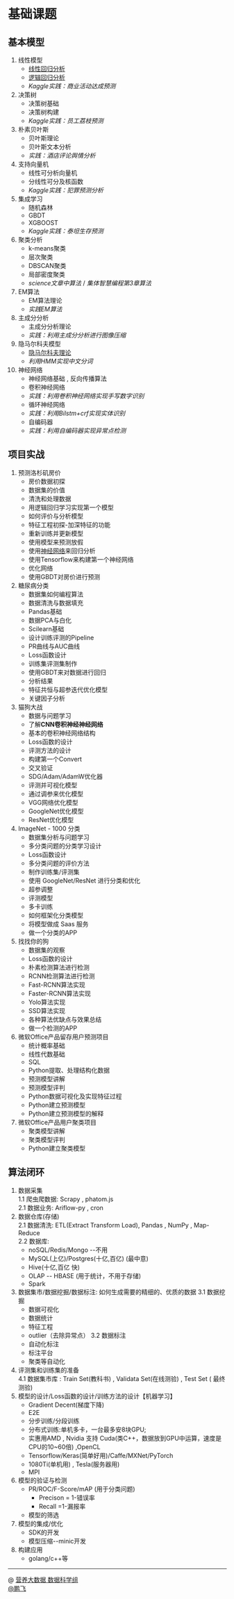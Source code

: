# 基础课题
## 基本模型
1. 线性模型
    - [线性回归分析](./ml/LinearRegression.md)
    - [逻辑回归分析](./ml/LogisticRegression.md)
    - *Kaggle实践：商业活动达成预测*
2. 决策树
    - 决策树基础
    - 决策树构建
    - *Kaggle实践：员工荔枝预测*
3. 朴素贝叶斯
    - 贝叶斯理论
    - 贝叶斯文本分析
    - *实践：酒店评论舆情分析*
4. 支持向量机
    - 线性可分析向量机
    - 分线性可分及核函数
    - *Kaggle实践：犯罪预测分析*
5. 集成学习
    - 随机森林
    - GBDT
    - XGBOOST
    - *Kaggle实践：泰坦生存预测*
6. 聚类分析
    - k-means聚类
    - 层次聚类
    - DBSCAN聚类
    - 局部密度聚类
    - *science文章中算法* / *集体智慧编程第3章算法*
7. EM算法
    - EM算法理论
    - *实践EM算法*
8. 主成分分析
    - 主成分分析理论
    - *实践：利用主成分分析进行图像压缩*
9. 隐马尔科夫模型
    - [隐马尔科夫理论](./ml/HMM.md)
    - *利用HMM实现中文分词*
10. 神经网络
    - 神经网络基础 , 反向传播算法
    - 卷积神经网络
    - *实践：利用卷积神经网络实现手写数字识别*
    - 循环神经网络
    - *实践：利用Bilstm+crf实现实体识别*
    - 自编码器
    - *实践：利用自编码器实现异常点检测*

## 项目实战
1. 预测洛杉矶房价
    - 房价数据初探 
    - 数据集的价值
    - 清洗和处理数据
    - 用逻辑回归学习实现第一个模型
    - 如何评价与分析模型
    - 特征工程初探-加深特征的功能
    - 重新训练并更新模型
    - 使用模型来预测放假
    - 使用[神经网络]()来回归分析
    - 使用Tensorflow来构建第一个神经网络
    - 优化网络
    - 使用GBDT对房价进行预测
2. 糖尿病分类
    - 数据集如何编程算法
    - 数据清洗与数据填充
    - Pandas基础
    - 数据PCA与白化
    - Scilearn基础
    - 设计训练评测的Pipeline
    - PR曲线与AUC曲线
    - Loss函数设计
    - 训练集评测集制作
    - 使用GBDT来对数据进行回归
    - 分析结果
    - 特征共恒与超参迭代优化模型
    - 关键因子分析
3. 猫狗大战
    - 数据与问题学习
    - 了解**CNN卷积神经神经网络**
    - 基本的卷积神经网络结构
    - Loss函数的设计
    - 评测方法的设计
    - 构建第一个Convert
    - 交叉验证
    - SDG/Adam/AdamW优化器
    - 评测并可视化模型
    - 通过调参来优化模型
    - VGG网络优化模型
    - GoogleNet优化模型
    - ResNet优化模型
4. ImageNet - 1000 分类
    - 数据集分析与问题学习
    - 多分类问题的分类学习设计
    - Loss函数设计
    - 多分类问题的评价方法
    - 制作训练集/评测集
    - 使用 GoogleNet/ResNet 进行分类和优化
    - 超参调整
    - 评测模型
    - 多卡训练
    - 如何框架化分类模型
    - 将模型做成 Saas 服务
    - 做一个分类的APP
5. 找找你的狗
    - 数据集的观察
    - Loss函数的设计
    - 朴素检测算法进行检测
    - RCNN检测算法进行检测
    - Fast-RCNN算法实现
    - Faster-RCNN算法实现
    - Yolo算法实现
    - SSD算法实现
    - 各种算法优缺点与效果总结
    - 做一个检测的APP
6. 微软Office产品留存用户预测项目
    - 统计概率基础
    - 线性代数基础
    - SQL
    - Python提取、处理结构化数据
    - 预测模型讲解
    - 预测模型评判
    - Python数据可视化及实现特征过程
    - Python建立预测模型
    - Python建立预测模型的解释
7. 微软Office产品用户聚类项目
    - 聚类模型讲解
    - 聚类模型评判
    - Python建立聚类模型

## 算法闭环
1. 数据采集  
    1.1 爬虫爬数据: Scrapy , phatom.js  
    2.1 数据业务: Ariflow-py , cron  
2. 数据仓库(存储)  
    2.1 数据清洗: ETL(Extract Transform Load), Pandas , NumPy , Map-Reduce  
    2.2 数据库:  
     - noSQL/Redis/Mongo --不用
     - MySQL(上亿)/Postgres(十亿,百亿)  (最中意)
     - Hive(十亿,百亿 快)
     - OLAP -- HBASE (用于统计，不用于存储)
     - Spark
3. 数据集市/数据挖掘/数据标注: 如何生成需要的精细的、优质的数据
    3.1 数据挖掘
    - 数据可视化
    - 数据统计
    - 特征工程
    - outlier（去除异常点）
    3.2 数据标注
    - 自动化标注
    - 标注平台
    - 聚类等自动化
4. 评测集和训练集的准备  
    4.1 数据集市库 : Train Set(教科书) , Validata Set(在线测验)  , Test Set (
    最终测验)   
5. 模型的设计/Loss函数的设计/训练方法的设计【机器学习】
    - Gradient Decent(梯度下降)
    - E2E
    - 分步训练/分段训练
    - 分布式训练:单机多卡，一台最多安8块GPU;
    - 实惠用AMD , Nvidia 支持 Cuda(类C++，数据放到GPU中运算，速度是CPU的10~60倍) ,OpenCL
    - Tensorflow/Keras(简单好用)/Caffe/MXNet/PyTorch
    - 1080Ti(单机用) , Tesla(服务器用)
    - MPI
6. 模型的验证与检测
    - PR/ROC/F-Score/mAP (用于分类问题)
        - Precison = 1-错误率
        - Recall =1-漏报率
    - 模型的筛选
7. 模型的集成/优化
    - SDK的开发 
    - 模型压缩--minic开发
8. 构建应用
    - golang/c++等



------------
@  [营养大数据 数据科学组](http://git.quietalk.cn/hnbd/data)      
[@鹏飞](http://git.hnbdata.cn/lipengfei)